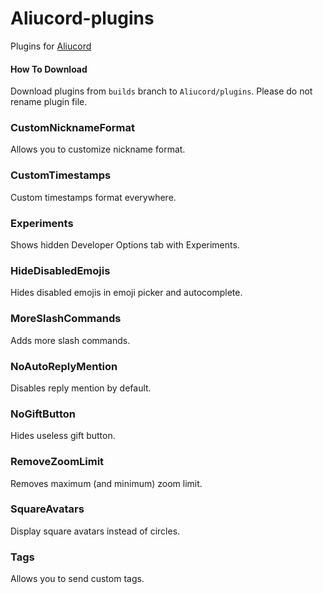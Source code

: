 # Aliucord-plugins
Plugins for [Aliucord](https://github.com/Aliucord)

#### How To Download
Download plugins from `builds` branch to `Aliucord/plugins`. Please do not rename plugin file.

### CustomNicknameFormat
Allows you to customize nickname format.

### CustomTimestamps
Custom timestamps format everywhere.

### Experiments
Shows hidden Developer Options tab with Experiments.

### HideDisabledEmojis
Hides disabled emojis in emoji picker and autocomplete.

### MoreSlashCommands
Adds more slash commands.

### NoAutoReplyMention
Disables reply mention by default.

### NoGiftButton
Hides useless gift button.

### RemoveZoomLimit
Removes maximum (and minimum) zoom limit.

### SquareAvatars
Display square avatars instead of circles.

### Tags
Allows you to send custom tags.
